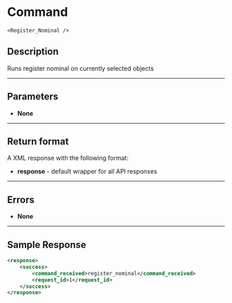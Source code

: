 # Command

    <Register_Nominal />

## Description

Runs register nominal on currently selected objects

***

## Parameters
- **None**

***

## Return format
A XML response with the following format:

- **response** - default wrapper for all API responses

***

## Errors
- **None**
 
***

## Sample Response
```xml
<response>
	<success>
		<command_received>register_nominal</command_received>
		<request_id>1</request_id>
	</success>
</response>
```
